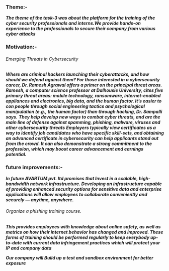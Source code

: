 ### Theme:- ###
***The theme of the task-3 was about the platform for the training of the cyber security professionals and interns.We provide hands-on experience to the professionals to secure 
their company from various cyber attacks***

### Motivation:- ###
###### Emerging Threats in Cybersecurity ######
***Where are criminal hackers launching their cyberattacks, and how should we defend against them? For those interested in a cybersecurity career, Dr. Ramesh Agrawal offers a primer on the principal threat areas.***
***Ramesh, a computer science professor at Dalhousie University, cites five primary threat areas: mobile technology, ransomware, internet-enabled appliances and electronics, big data, and the human factor. It’s easier to con people through social engineering tactics and psychological manipulation (e.g., the human factor) than through hacking, Dr. Sampalli says.***
***They help develop new ways to combat cyber threats, and are the main line of defense against spamming, phishing, malware, viruses and other cybersecurity threats***
***Employers typically view certificates as a way to identify job candidates who have specific skill-sets, and obtaining an advanced certificate in cybersecurity can help applicants stand out from the crowd. It can also demonstrate a strong commitment to the profession, which may boost career advancement and earnings potential.***

### future improvements:- ###
***In future AVARTUM pvt. ltd promises that Invest in a scalable, high-bandwidth network infrastructure. Developing an infrastructure capable of providing enhanced security options for sensitive data and enterprise applications will allow employees to collaborate conveniently and securely — anytime, anywhere.***


###### Organize a phishing training course. ######
***This provides employees with knowledge about online safety, as well as metrics on how their internet behavior has changed and improved. These forms of training should be performed regularly to keep everybody up-to-date with current data infringement practices which will protect your IP and company data***

***Our company will Build up a test and sandbox environment for better exposure***
